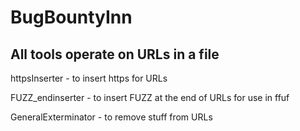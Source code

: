 # BugBountyInn

## All tools operate on URLs in a file

httpsInserter - to insert https for URLs

FUZZ_endinserter - to insert FUZZ at the end of URLs for use in ffuf

GeneralExterminator - to remove stuff from URLs

